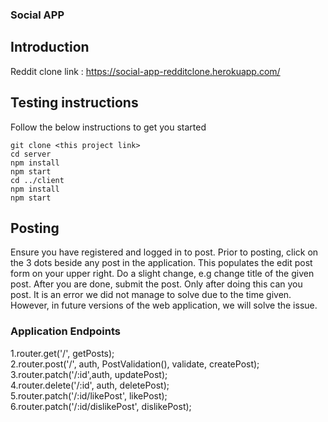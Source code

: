 ### Social APP  


## Introduction
Reddit clone link : https://social-app-redditclone.herokuapp.com/


## Testing instructions

Follow the below instructions to get you started
```
git clone <this project link>
cd server
npm install
npm start
cd ../client
npm install
npm start

```


## Posting 
Ensure you have registered and logged in to post.
Prior to posting, click on the 3 dots beside any post in the application.
This populates the edit post form on your upper right. Do a slight change, e.g change title of the given post.
After you are done, submit the post.
Only after doing this can you post. It is an error we did not manage to solve due to the time given.
However, in future versions of the web application, we will solve the issue.

### Application Endpoints

1.router.get('/', getPosts);  <br />
2.router.post('/', auth, PostValidation(), validate, createPost);  <br />
3.router.patch('/:id',auth, updatePost);  <br />
4.router.delete('/:id', auth, deletePost); <br />
5.router.patch('/:id/likePost', likePost); <br />
6.router.patch('/:id/dislikePost', dislikePost);

